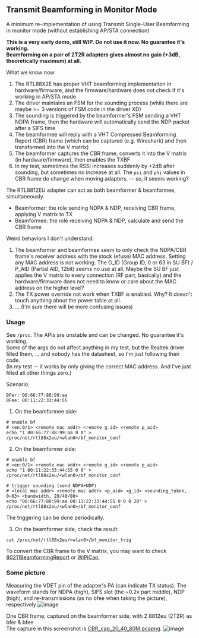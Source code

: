 ## Transmit Beamforming in Monitor Mode 
A minimum re-implementation of using Transmit Single-User Beamforming in monitor mode (without establishing AP/STA connection)  

**This is a very early demo, still WIP. Do not use it now. No guarantee it's working.**  
**Beamforming on a pair of 2T2R adapters gives almost no gain (+3dB, theoretically maximum) at all.**

What we know now:  
1. The RTL88X2E has proper VHT beamforming implementation in hardware/firmware, and the firmware/hardware does not check if it's working in AP/STA mode
2. The driver maintains an FSM for the sounding process (while there are maybe >= 3 versions of FSM code in the driver XD)
3. The sounding is triggered by the beamformer's FSM sending a VHT NDPA frame, then the hardware will automatically send the NDP packet after a SIFS time
4. The beamformee will reply with a VHT Compressed Beamforming Report (CBR) frame (which can be captured (e.g. Wireshark) and then transformed into the V matrix)
5. The beamformer captures the CBR frame, converts it into the V matrix (in hardware/firmware), then enables the TXBF
6. In my test, sometimes the RSSI increases suddenly by +2dB after sounding, but sometimes no increase at all. The ```psi``` and ```phi``` values in CBR frame do change when moving adapters. -- so, it seems working?

The RTL8812EU adapter can act as both beamformer & beamformee, simultaneously.
 - Beamformer: the role sending NDPA & NDP, receiving CBR frame, applying V matrix to TX 
 - Beamformee: the role receiving NDPA & NDP, calculate and send the CBR frame

Weird behaviors I don't understand: 
1. The beamformer and beamformee seem to only check the NDPA/CBR frame's receiver address with the stock (efuse) MAC address.
   Setting any MAC address is not working. The G_ID (Group ID, 0 or 63 in SU BF) / P_AID (Partial AID, 12bit) seems no use at all.
   Maybe the SU BF just applies the V matrix to every connection (RF part, basically) and the hardware/firmware does not need to know or care about the MAC address on the higher level?
2. The TX power override not work when TXBF is enabled. Why? It doesn't touch anything about the power table at all.
3. ... (I'm sure there will be more confusing issues)

### Usage
See ```/proc```.
The APIs are unstable and can be changed. No guarantee it's working.  
Some of the args do not affect anything in my test, but the Realtek driver filled them, ... and nobody has the datasheet, so I'm just following their code.  
(In my test -- it works by only giving the correct MAC address. And I've just filled all other things zero.)

Scenario: 
```
BFer: 00:66:77:88:99:aa
BFee: 00:11:22:33:44:55
```
1. On the beamformee side: 
```
# enable bf
# <en:0/1> <remote mac addr> <remote g_id> <remote p_aid>
echo "1 00:66:77:88:99:aa 0 0" > /proc/net/rtl88x2eu/<wlan0>/bf_monitor_conf
```
2. On the beamformer side:
```
# enable bf
# <en:0/1> <remote mac addr> <remote g_id> <remote p_aid>
echo "1 00:11:22:33:44:55 0 0" > /proc/net/rtl88x2eu/<wlan0>/bf_monitor_conf

# trigger sounding (send NDPA+NDP)
# <local mac addr> <remote mac addr> <p_aid> <g_id> <sounding_token, 0~63> <bandwidth, 20/40/80>
echo "00:66:77:88:99:aa 00:11:22:33:44:55 0 0 0 20" > /proc/net/rtl88x2eu/<wlan0>/bf_monitor_conf
```
The triggering can be done periodically.  

3. On the beamformer side, check the result:
```
cat /proc/net/rtl88x2eu/<wlan0>/bf_monitor_trig
```

To convert the CBR frame to the V matrix, you may want to check [80211BeamformingReport](https://github.com/Vito-Swift/dpkt-80211BeamformingReport) or [WiPiCap](https://github.com/watalabo/WiPiCap). 

### Some picture 

Measuring the VDET pin of the adapter's PA (can indicate TX status). The waveform stands for NDPA (high), SIFS slot (the ~0.2v part middle), NDP (high), and re-transmissions (as no bfee when taking the picture), respectively
![image](https://github.com/user-attachments/assets/50bc6bb0-0dae-4940-b354-8eaf719d8218)

One CBR frame, captured on the beamformer side, with 2 8812eu (2T2R) as bfer & bfee  
The capture in this screenshot is [CBR_cap_20_40_80M.pcapng](https://github.com/libc0607/rtl88x2eu-20230815/blob/beamforming_research/CBR_cap_20_40_80M.pcapng).
![image](https://github.com/user-attachments/assets/c7dbeb3f-4633-4ce1-b5fd-09692c63c784)  
